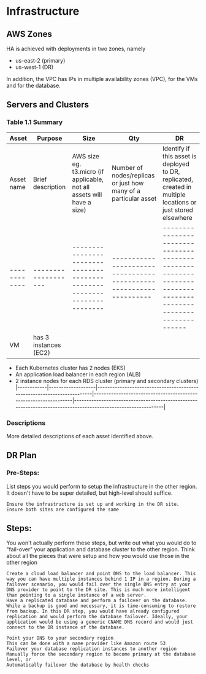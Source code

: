 # Infrastructure

## AWS Zones
HA is achieved with deployments in two zones, namely 
* us-east-2 (primary)
* us-west-1 (DR)

In addition, the VPC has IPs in multiple availability zones (VPC), for the VMs and for the database.

## Servers and Clusters

### Table 1.1 Summary
| Asset      | Purpose           | Size                                                                   | Qty                                                             | DR                                                                                                           |
|------------|-------------------|------------------------------------------------------------------------|-----------------------------------------------------------------|--------------------------------------------------------------------------------------------------------------|
| Asset name | Brief description | AWS size eg. t3.micro (if applicable, not all assets will have a size) | Number of nodes/replicas or just how many of a particular asset | Identify if this asset is deployed to DR, replicated, created in multiple locations or just stored elsewhere |
|------------|-------------------|------------------------------------------------------------------------|-----------------------------------------------------------------|--------------------------------------------------------------------------------------------------------------|
|VM |                              has 3 instances (EC2)
- Each Kubernetes cluster has 2 nodes (EKS)
- An application load balancer in each region (ALB)
- 2 instance nodes for each RDS cluster (primary and secondary clusters)
|------------|-------------------|------------------------------------------------------------------------|-----------------------------------------------------------------|--------------------------------------------------------------------------------------------------------------|

### Descriptions
More detailed descriptions of each asset identified above.

## DR Plan
### Pre-Steps:
List steps you would perform to setup the infrastructure in the other region. It doesn't have to be super detailed, but high-level should suffice.

````
Ensure the infrastructure is set up and working in the DR site.
Ensure both sites are configured the same
````

## Steps:
You won't actually perform these steps, but write out what you would do to "fail-over" your application and database cluster to the other region. Think about all the pieces that were setup and how you would use those in the other region

````
Create a cloud load balancer and point DNS to the load balancer. This way you can have multiple instances behind 1 IP in a region. During a failover scenario, you would fail over the single DNS entry at your DNS provider to point to the DR site. This is much more intelligent than pointing to a single instance of a web server.
Have a replicated database and perform a failover on the database. While a backup is good and necessary, it is time-consuming to restore from backup. In this DR step, you would have already configured replication and would perform the database failover. Ideally, your application would be using a generic CNAME DNS record and would just connect to the DR instance of the database.
````

````
Point your DNS to your secondary region
This can be done with a name provider like Amazon route 53
Failover your database replication instances to another region
Manually force the secondary region to become primary at the database level, or
Automatically failover the database by health checks
````
